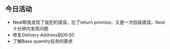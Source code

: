 ## 今日活动

- Neal帮我发现了我犯的错误，忘了return promise，又是一次低级错误，Neal十分钟内发现问题
- 修复Delivery Address到00:50
- 了解Base quantity任务的需求
